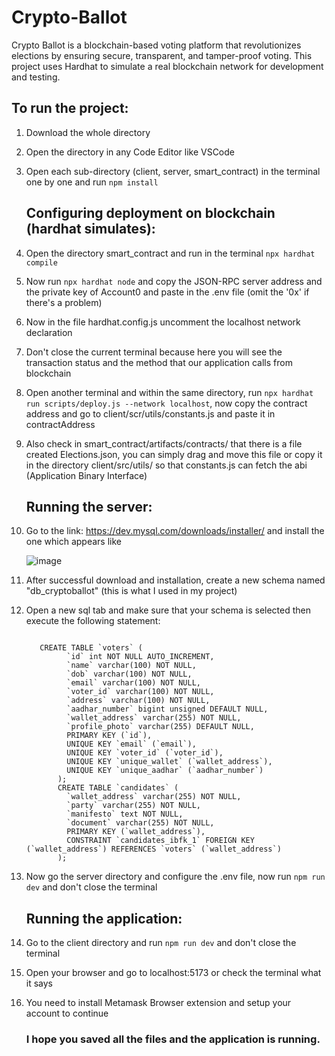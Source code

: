 # Crypto-Ballot
Crypto Ballot is a blockchain-based voting platform that revolutionizes elections by ensuring secure, transparent, and tamper-proof voting. This project uses Hardhat to simulate a real blockchain network for development and testing.

## To run the project:
1. Download the whole directory
2. Open the directory in any Code Editor like VSCode
3. Open each sub-directory (client, server, smart_contract) in the terminal one by one and run ```npm install```
   
   ## Configuring deployment on blockchain (hardhat simulates):
4. Open the directory smart_contract and run in the terminal ```npx hardhat compile```
5. Now run ```npx hardhat node``` and copy the JSON-RPC server address and the private key of Account0 and paste in the .env file (omit the '0x' if there's a problem)
6. Now in the file hardhat.config.js uncomment the localhost network declaration
7. Don't close the current terminal because here you will see the transaction status and the method that our application calls from blockchain
8. Open another terminal and within the same directory, run ```npx hardhat run scripts/deploy.js --network localhost```, now copy the contract address and go to client/scr/utils/constants.js and paste it in contractAddress
9. Also check in smart_contract/artifacts/contracts/ that there is a file created Elections.json, you can simply drag and move this file or copy it in the directory client/src/utils/ so that constants.js can fetch the abi (Application Binary Interface)
    
    ## Running the server:
10. Go to the link: https://dev.mysql.com/downloads/installer/ and install the one which appears like
    

    
     ![image](https://github.com/user-attachments/assets/aef10ed8-fa48-4f91-b063-129a138711c5)


11. After successful download and installation, create a new schema named "db_cryptoballot" (this is what I used in my project)
12. Open a new sql tab and make sure that your schema is selected then execute the following statement:
    ```

       CREATE TABLE `voters` (
             `id` int NOT NULL AUTO_INCREMENT,
             `name` varchar(100) NOT NULL,
             `dob` varchar(100) NOT NULL,
             `email` varchar(100) NOT NULL,
             `voter_id` varchar(100) NOT NULL,
             `address` varchar(100) NOT NULL,
             `aadhar_number` bigint unsigned DEFAULT NULL,
             `wallet_address` varchar(255) NOT NULL,
             `profile_photo` varchar(255) DEFAULT NULL,
             PRIMARY KEY (`id`),
             UNIQUE KEY `email` (`email`),
             UNIQUE KEY `voter_id` (`voter_id`),
             UNIQUE KEY `unique_wallet` (`wallet_address`),
             UNIQUE KEY `unique_aadhar` (`aadhar_number`)
           );
           CREATE TABLE `candidates` (
             `wallet_address` varchar(255) NOT NULL,
             `party` varchar(255) NOT NULL,
             `manifesto` text NOT NULL,
             `document` varchar(255) NOT NULL,
             PRIMARY KEY (`wallet_address`),
             CONSTRAINT `candidates_ibfk_1` FOREIGN KEY (`wallet_address`) REFERENCES `voters` (`wallet_address`)
           );

    ```
    
14. Now go the server directory and configure the .env file, now run ```npm run dev``` and don't close the terminal

    ## Running the application:
15. Go to the client directory and run ```npm run dev``` and don't close the terminal
17. Open your browser and go to localhost:5173 or check the terminal what it says
18. You need to install Metamask Browser extension and setup your account to continue


    ### I hope you saved all the files and the application is running. 
